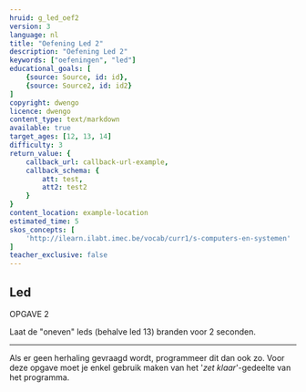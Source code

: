 ```yaml
---
hruid: g_led_oef2
version: 3
language: nl
title: "Oefening Led 2"
description: "Oefening Led 2"
keywords: ["oefeningen", "led"]
educational_goals: [
    {source: Source, id: id}, 
    {source: Source2, id: id2}
]
copyright: dwengo
licence: dwengo
content_type: text/markdown
available: true
target_ages: [12, 13, 14]
difficulty: 3
return_value: {
    callback_url: callback-url-example,
    callback_schema: {
        att: test,
        att2: test2
    }
}
content_location: example-location
estimated_time: 5
skos_concepts: [
    'http://ilearn.ilabt.imec.be/vocab/curr1/s-computers-en-systemen'
]
teacher_exclusive: false
---
```

## Led

OPGAVE 2

Laat de "oneven" leds (behalve led 13) branden voor 2 seconden.

***

<div class="alert alert-box alert-danger">Als er geen herhaling gevraagd wordt, programmeer dit dan ook zo. Voor deze opgave moet je enkel gebruik maken van het '<em>zet klaar</em>'-gedeelte van het programma.
</div>